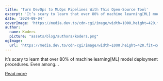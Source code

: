 ```yaml
---
title: 'Turn DevOps to MLOps Pipelines With This Open-Source Tool'
excerpt: 'It’s scary to learn that over 80% of machine learning[ML] model deployment procedures. Even among...'
date: '2024-09-04'
coverImage: 'https://media.dev.to/cdn-cgi/image/width=1000,height=420,fit=cover,gravity=auto,format=auto/https%3A%2F%2Fdev-to-uploads.s3.amazonaws.com%2Fuploads%2Farticles%2Fcvztaqi7l0tjzhrq6fb3.jpg'
author:
  name: Koders
  picture: "assets/blog/authors/koders.png"
ogImage:
  url: 'https://media.dev.to/cdn-cgi/image/width=1000,height=420,fit=cover,gravity=auto,format=auto/https%3A%2F%2Fdev-to-uploads.s3.amazonaws.com%2Fuploads%2Farticles%2Fcvztaqi7l0tjzhrq6fb3.jpg'
---
```


It’s scary to learn that over 80% of machine learning[ML] model deployment procedures. Even among...

[Read more](https://dev.to/kitops/turn-devops-to-mlops-pipelines-with-this-open-source-tool-3ehc)
